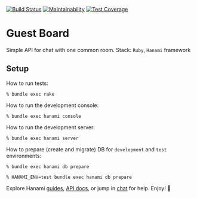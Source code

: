 [![Build Status](https://semaphoreci.com/api/v1/khabibullin_ruslan/guest_board_api/branches/master/badge.svg)](https://semaphoreci.com/khabibullin_ruslan/guest_board_api)
[![Maintainability](https://api.codeclimate.com/v1/badges/132ebef0e33577fb9a01/maintainability)](https://codeclimate.com/github/RuslanKhabibullin/guest_board_api/maintainability)
[![Test Coverage](https://api.codeclimate.com/v1/badges/132ebef0e33577fb9a01/test_coverage)](https://codeclimate.com/github/RuslanKhabibullin/guest_board_api/test_coverage)

# Guest Board

Simple API for chat with one common room. Stack: `Ruby`, `Hanami` framework

## Setup

How to run tests:

```
% bundle exec rake
```

How to run the development console:

```
% bundle exec hanami console
```

How to run the development server:

```
% bundle exec hanami server
```

How to prepare (create and migrate) DB for `development` and `test` environments:

```
% bundle exec hanami db prepare

% HANAMI_ENV=test bundle exec hanami db prepare
```

Explore Hanami [guides](https://guides.hanamirb.org/), [API docs](http://docs.hanamirb.org/1.3.3/), or jump in [chat](http://chat.hanamirb.org) for help. Enjoy! 🌸
